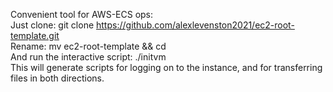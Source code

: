 Convenient tool for AWS-ECS ops:
<br/>
Just clone: git clone https://github.com/alexlevenston2021/ec2-root-template.git
<br/>
Rename: mv ec2-root-template <your-tag-here> && cd <your-tag-here>
<br/>
And run the interactive script: ./initvm
<br/>
This will generate scripts for logging on to the instance, and for transferring files in both directions. 

